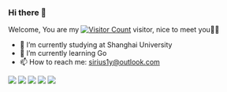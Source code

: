 ### Hi there 👋

Welcome, You are my [![Visitor Count](https://profile-counter.glitch.me/sirius2alpha/count.svg)](https://sirius2alpha.github.io) visitor, nice to meet you🎉🎉

- 🔭 I’m currently studying at Shanghai University
- 🌱 I’m currently learning Go
- 📫 How to reach me: sirius1y@outlook.com

![](http://github-profile-summary-cards.vercel.app/api/cards/profile-details?username=sirius2alpha&theme=transparent)
![](http://github-profile-summary-cards.vercel.app/api/cards/repos-per-language?username=sirius2alpha&theme=transparent)
![](http://github-profile-summary-cards.vercel.app/api/cards/most-commit-language?username=sirius2alpha&theme=transparent)
![](http://github-profile-summary-cards.vercel.app/api/cards/stats?username=sirius2alpha&theme=transparent)
![](http://github-profile-summary-cards.vercel.app/api/cards/productive-time?username=sirius2alpha&theme=transparent&utcOffset=8)

